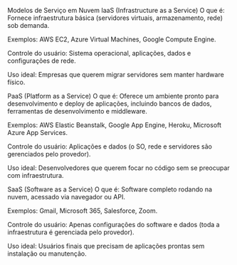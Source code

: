 Modelos de Serviço em Nuvem
IaaS (Infrastructure as a Service)
O que é: Fornece infraestrutura básica (servidores virtuais, armazenamento, rede) sob demanda.

Exemplos: AWS EC2, Azure Virtual Machines, Google Compute Engine.

Controle do usuário: Sistema operacional, aplicações, dados e configurações de rede.

Uso ideal: Empresas que querem migrar servidores sem manter hardware físico.

PaaS (Platform as a Service)
O que é: Oferece um ambiente pronto para desenvolvimento e deploy de aplicações, incluindo bancos de dados, ferramentas de desenvolvimento e middleware.

Exemplos: AWS Elastic Beanstalk, Google App Engine, Heroku, Microsoft Azure App Services.

Controle do usuário: Aplicações e dados (o SO, rede e servidores são gerenciados pelo provedor).

Uso ideal: Desenvolvedores que querem focar no código sem se preocupar com infraestrutura.

SaaS (Software as a Service)
O que é: Software completo rodando na nuvem, acessado via navegador ou API.

Exemplos: Gmail, Microsoft 365, Salesforce, Zoom.

Controle do usuário: Apenas configurações do software e dados (toda a infraestrutura é gerenciada pelo provedor).

Uso ideal: Usuários finais que precisam de aplicações prontas sem instalação ou manutenção.